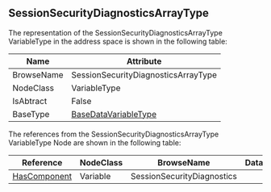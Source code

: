 <!-- objecttype -->
## SessionSecurityDiagnosticsArrayType
The representation of the SessionSecurityDiagnosticsArrayType VariableType in the address space is shown in the following table:  

|Name|Attribute|
|---|---|
|BrowseName|SessionSecurityDiagnosticsArrayType|
|NodeClass|VariableType|
|IsAbtract|False|
|BaseType|[BaseDataVariableType](../../../Part5/VariableTypes/BaseDataVariableType/readme.md)|

The references from the SessionSecurityDiagnosticsArrayType VariableType Node are shown in the following table:  

|Reference|NodeClass|BrowseName|DataType|TypeDefinition|ModellingRule|
|---|---|---|---|---|---|
|[HasComponent](../../../Part3/ReferenceTypes/HasComponent/readme.md)|Variable|SessionSecurityDiagnostics||[SessionSecurityDiagnosticsType](../../Part5/VariableTypes/SessionSecurityDiagnosticsType/readme.md)|[ExposesItsArray](../../Objects/ExposesItsArray/readme.md)|

